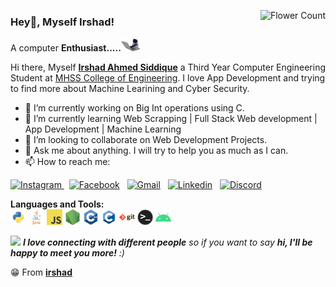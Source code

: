 [<img align="right" alt="Flower Count" src="https://img.shields.io/github/followers/dewill404?label=Follow&style=for-the-badge&logo=github" />](https://github.com/Amchuz)
### Hey👋, Myself Irshad!
A computer <b>Enthusiast.....</b><img src="https://github.com/DeWill404/DeWill404/blob/master/cat.webp" width="30">

Hi there, Myself [**Irshad Ahmed Siddique**](https://dewill404.github.io/) a Third Year Computer Engineering Student at [MHSS College of Engineering](http://www.mhssce.ac.in/). I love App Development and trying to find more about Machine Learining and Cyber Security. 



- 🔭 I’m currently working on Big Int operations using C.
- 🌱 I’m currently learning Web Scrapping | Full Stack Web development | App Development | Machine Learning
- 👯 I’m looking to collaborate on Web Development Projects.
- 💬 Ask me about anything. I will try to help you as much as I can.
- 📫 How to reach me:

<a href="https://www.instagram.com/siddique1550/"><img alt="Instagram" width="30px" src="https://cdn.jsdelivr.net/npm/simple-icons@v3/icons/instagram.svg" />
</a> &nbsp; <a href="https://www.facebook.com/irshad.siddique.31337/"><img alt="Facebook" width="30px" src="https://cdn.jsdelivr.net/npm/simple-icons@v3/icons/facebook.svg"/></a> &nbsp; <a href="mr.irshad.siddique@gmail.com"><img alt="Gmail" width="30px" src="https://cdn.jsdelivr.net/npm/simple-icons@v3/icons/gmail.svg" /></a> &nbsp; <a href="https://www.linkedin.com/in/irshad-ahmed-30b5571a9"><img alt="Linkedin" width="30px" src="https://cdn.jsdelivr.net/npm/simple-icons@3.1.0/icons/linkedin.svg"/></a> &nbsp; <a href="https://discord.gg/EMrN7y7"><img alt="Discord" width="30px" src="https://cdn.jsdelivr.net/npm/simple-icons@v3/icons/discord.svg"/></a>


**Languages and Tools:**  
<code><img height="25" src="https://raw.githubusercontent.com/github/explore/80688e429a7d4ef2fca1e82350fe8e3517d3494d/topics/python/python.png"></code>
<code><img height="25" src="https://raw.githubusercontent.com/github/explore/80688e429a7d4ef2fca1e82350fe8e3517d3494d/topics/java/java.png"></code>
<code><img height="25" src="https://raw.githubusercontent.com/github/explore/80688e429a7d4ef2fca1e82350fe8e3517d3494d/topics/javascript/javascript.png"></code>
<code><img height="25" src="https://raw.githubusercontent.com/github/explore/80688e429a7d4ef2fca1e82350fe8e3517d3494d/topics/nodejs/nodejs.png"></code>
<code><img height="25" src="https://raw.githubusercontent.com/github/explore/80688e429a7d4ef2fca1e82350fe8e3517d3494d/topics/cpp/cpp.png"></code>
<code><img height="25" src="https://raw.githubusercontent.com/github/explore/80688e429a7d4ef2fca1e82350fe8e3517d3494d/topics/c/c.png"></code>
<code><img height="25" src="https://raw.githubusercontent.com/github/explore/80688e429a7d4ef2fca1e82350fe8e3517d3494d/topics/git/git.png"></code>
<code><img height="25" src="https://raw.githubusercontent.com/github/explore/80688e429a7d4ef2fca1e82350fe8e3517d3494d/topics/terminal/terminal.png"></code>
<code><img height="25" src="https://raw.githubusercontent.com/github/explore/80688e429a7d4ef2fca1e82350fe8e3517d3494d/topics/android/android.png"></code>


<img src="https://media.giphy.com/media/LnQjpWaON8nhr21vNW/giphy.gif" width="60"> <em><b>I love connecting with different people</b> so if you want to say <b>hi, I'll be happy to meet you more!</b> :)</em>

😁 From [**irshad**](https://dewill404.github.io/)
